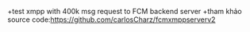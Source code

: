 +test xmpp with 400k msg request to FCM backend server 
+tham khảo source code:https://github.com/carlosCharz/fcmxmppserverv2
